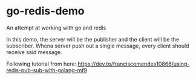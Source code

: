 # go-redis-demo
An attempt at working with go and redis

In this demo, the server will be the publisher and the client will be the subscriber. Whena server push out a single message, every client should receive said message.

Following tutorial from here: https://dev.to/franciscomendes10866/using-redis-pub-sub-with-golang-mf9